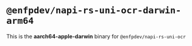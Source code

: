 # `@enfpdev/napi-rs-uni-ocr-darwin-arm64`

This is the **aarch64-apple-darwin** binary for `@enfpdev/napi-rs-uni-ocr`
